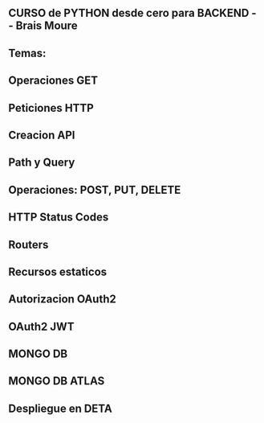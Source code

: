## CURSO de PYTHON desde cero para BACKEND -- Brais Moure
## Temas:
## Operaciones GET
## Peticiones HTTP
## Creacion API
## Path y Query
## Operaciones: POST, PUT, DELETE
## HTTP Status Codes
## Routers
## Recursos estaticos
## Autorizacion OAuth2
## OAuth2 JWT
## MONGO DB
## MONGO DB ATLAS
## Despliegue en DETA